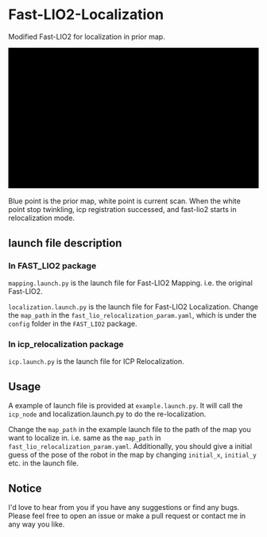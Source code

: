 ﻿# Fast-LIO2-Localization

Modified Fast-LIO2 for localization in prior map.

![](./reloc.gif)

Blue point is the prior map, white point is current scan. When the white point stop twinkling, icp registration successed, and fast-lio2 starts in relocalization mode.

## launch file description

### In FAST_LIO2 package

`mapping.launch.py` is the launch file for Fast-LIO2 Mapping. i.e. the original Fast-LIO2. 

`localization.launch.py` is the launch file for Fast-LIO2 Localization. Change the `map_path` in the `fast_lio_relocalization_param.yaml`, which is under the `config` folder in the `FAST_LIO2` package.

### In icp_relocalization package

`icp.launch.py` is the launch file for ICP Relocalization. 

## Usage

A example of launch file is provided at `example.launch.py`. It will call the `icp_node` and localization.launch.py to do the re-localization. 

Change the `map_path` in the example launch file to the path of the map you want to localize in. i.e. same as the `map_path` in `fast_lio_relocalization_param.yaml`. Additionally, you should give a initial guess of the pose of the robot in the map by changing `initial_x`, `initial_y` etc. in the launch file.

## Notice 

I'd love to hear from you if you have any suggestions or find any bugs. Please feel free to open an issue or make a pull request or contact me in any way you like.
